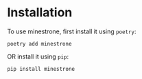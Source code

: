 # Installation

To use minestrone, first install it using `poetry`:

```shell
poetry add minestrone
```

OR install it using `pip`:

```shell
pip install minestrone
```
